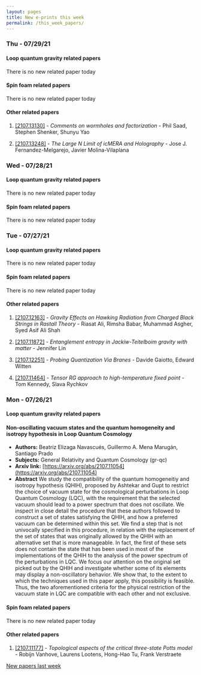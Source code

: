```yaml
---
layout: pages
title: New e-prints this week
permalink: /this_week_papers/
---
```




### Thu - 07/29/21

#### Loop quantum gravity related papers

There is no new related paper today 

#### Spin foam related papers

There is no new related paper today 



#### Other related papers

1. [[2107.13130]](https://arxiv.org/abs/2107.13130) - *Comments on wormholes and factorization* - Phil Saad, Stephen Shenker, Shunyu Yao

1. [[2107.13248]](https://arxiv.org/abs/2107.13248) - *The Large $N$ Limit of icMERA and Holography* - Jose J. Fernandez-Melgarejo, Javier Molina-Vilaplana



### Wed - 07/28/21

#### Loop quantum gravity related papers

There is no new related paper today 

#### Spin foam related papers

There is no new related paper today 

### Tue - 07/27/21

#### Loop quantum gravity related papers

There is no new related paper today 

#### Spin foam related papers

There is no new related paper today 



#### Other related papers

1. [[2107.12163]](https://arxiv.org/abs/2107.12163) - *Gravity Effects on Hawking Radiation from Charged Black Strings in  Rastall Theory* - Riasat Ali, Rimsha Babar, Muhammad Asgher, Syed Asif Ali Shah

1. [[2107.11872]](https://arxiv.org/abs/2107.11872) - *Entanglement entropy in Jackiw-Teitelboim gravity with matter* - Jennifer Lin

1. [[2107.12251]](https://arxiv.org/abs/2107.12251) - *Probing Quantization Via Branes* - Davide Gaiotto, Edward Witten

1. [[2107.11464]](https://arxiv.org/abs/2107.11464) - *Tensor RG approach to high-temperature fixed point* - Tom Kennedy, Slava Rychkov



### Mon - 07/26/21

#### Loop quantum gravity related papers

#### **Non-oscillating vacuum states and the quantum homogeneity and isotropy  hypothesis in Loop Quantum Cosmology**
 - **Authors:** Beatriz Elizaga Navascués, Guillermo A. Mena Marugán, Santiago Prado
 - **Subjects:** General Relativity and Quantum Cosmology (gr-qc)
 - **Arxiv link:** [https://arxiv.org/abs/2107.11054](https://arxiv.org/abs/2107.11054)
 - **Abstract**
 We study the compatibility of the quantum homogeneitiy and isotropy hypothesis (QHIH), proposed by Ashtekar and Gupt to restrict the choice of vacuum state for the cosmological perturbations in Loop Quantum Cosmology (LQC), with the requirement that the selected vacuum should lead to a power spectrum that does not oscillate. We inspect in close detail the procedure that these authors followed to construct a set of states satisfying the QHIH, and how a preferred vacuum can be determined within this set. We find a step that is not univocally specified in this procedure, in relation with the replacement of the set of states that was originally allowed by the QHIH with an alternative set that is more manageable. In fact, the first of these sets does not contain the state that has been used in most of the implementations of the QHIH to the analysis of the power spectrum of the perturbations in LQC. We focus our attention on the original set picked out by the QHIH and investigate whether some of its elements may display a non-oscillatory behavior. We show that, to the extent to which the techniques used in this paper apply, this possibility is feasible. Thus, the two aforementioned criteria for the physical restriction of the vacuum state in LQC are compatible with each other and not exclusive. 

#### Spin foam related papers

There is no new related paper today 



#### Other related papers

1. [[2107.11177]](https://arxiv.org/abs/2107.11177) - *Topological aspects of the critical three-state Potts model* - Robijn Vanhove, Laurens Lootens, Hong-Hao Tu, Frank Verstraete






[New papers last week]({{site.url}}/archived/weekly/pre-print/2021/07/26/archived_weekly_papers.html)